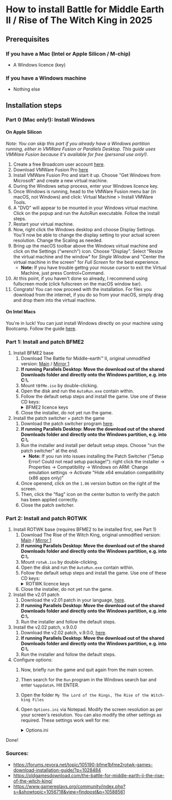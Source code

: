 # How to install Battle for Middle Earth II / Rise of The Witch King in 2025


## Prerequisites

### If you have a Mac (Intel or Apple Silicon / M-chip)

- A Windows licence (key)

### If you have a Windows machine

- Nothing else


## Installation steps

### Part 0 (Mac only!): Install Windows

#### On Apple Silicon

_Note: You can skip this part if you already have a Windows partition running, either in VMWare Fusion or Parallels Desktop. This guide uses VMWare Fusion because it's available for free (personal use only!)._

1. Create a free Broadcom user account [here](https://access.broadcom.com/).
2. Download VMWare Fusion Pro [here](https://support.broadcom.com/group/ecx/productdownloads?subfamily=VMware+Fusion)
3. Install VMWare Fusion Pro and start it up. Choose "Get Windows from Microsoft" and create a new virtual machine.
4. During the Windows setup process, enter your Windows licence key.
5. Once Windows is running, head to the VMWare Fusion menu bar (in macOS, not Windows) and click: Virtual Machine > Install VMWare Tools.
6. A "DVD" will appear to be mounted in your Windows virtual machine. Click on the popup and run the AutoRun executable. Follow the install steps.
7. Restart your virtual machine.
8. Now, right click the Windows desktop and choose Display Settings. You'll now be able to change the display setting to your actual screen resolution. Change the Scaling as needed.
9. Bring up the macOS toolbar above the Windows virtual machine and click on the Settings ("wrench") icon. Choose "Display". Select "Resize the virtual machine and the window" for _Single Window_ and "Center the virtual machine in the screen" for _Full Screen_ for the best experience.
    - **Note:** If you have trouble gettng your mouse cursor to exit the Virtual Machine, just press Control+Command.
10. At this point, if you haven't done so already, I recommend using fullscreen mode (click fullscreen on the macOS window bar). 
10. Congrats! You can now proceed with the installation. For files you download from the internet, if you do so from your macOS, simply drag and drop them into the virtual machine. 

#### On Intel Macs

You're in luck! You can just install Windows directly on your machine using Bootcamp. Follow the guide [here](https://support.apple.com/en-us/102622). 


### Part 1: Install and patch BFME2
1. Install BFME2 base
    1. Download The Battle for Middle-earth™ II, original unmodified version: [Main](https://www.mediafire.com/download/4heo0ipvahha2yd/tBfMe_II.iso) / [Mirror 1](https://mega.nz/file/bQUhDCKA#gT92BtDHBnuMYxBVekjBUt-9Szpq2geZSw0XLiQ1yPk)
    3. **If running Parallels Desktop: Move the download out of the shared Downloads folder and directly onto the Windows partition, e.g. into C:\\.**
    4. Mount `tBfMe.iso` by double-clicking.
    5. Open the disk and run the `AutoRun.exe` contain within.
    6. Follow the default setup steps and install the game. Use one of these CD keys:
       <details><summary>BFME2 licence keys</summary>
       <ul>
        <li>HNB3-GRYM-GLUS-HKTU-Y9V8</li>
        <li>XLWW-55XX-5MB8-Q6QJ-5JAP</li>
        <li>42FP-FQES-GW72-MT37-MCGQ</li>
        <li>QJXX-3TVM-EE2V-NUYU-SWDW</li>
        <li>3QWW-QZQ7-USET-Z8NQ-WUYB</li>
        <li>HZKB-QJTS-W5E3-83PJ-K9AA</li>
        <li>ATK3-5TTF-9HJH-3TRW-2F8F</li>
        <li>M9NN-6NWW-5VRB-5KLN-EVV3</li>
       </ul>
       </details>
    8. Close the installer, do not yet run the game. 
1. Install the patch switcher + patch the game
    1. Download the patch switcher program [here](https://www.gamereplays.org/battleformiddleearth2/portals.php?show=page&name=bfme2-patch-1.09-version-3.0-live).
    2. **If running Parallels Desktop: Move the download out of the shared Downloads folder and directly onto the Windows partition, e.g. into C:\\.**
    3. Run the installer and install per default setup steps. Choose "run the patch switcher" at the end.
        - **Note:** If you run into issues installing the Patch Switcher ("Setup Error! Could not read setup package!"): right click the installer -> Properties -> Compatibility -> Windows on ARM: Change emulation settings -> Activate "Hide x64 emulation compatibility (x86 apps only)"
    5. Once openend, click on the `1.06` version button on the right of the screen. 
    6. Then, click the "flag" icon on the center button to verify the patch has been applied correctly.
    7. Close the patch switcher.

### Part 2: Install and patch ROTWK
1. Install ROTWK base (requires BFME2 to be installed first, see Part 1)
    1. Download The Rise of the Witch King, original unmodified version: [Main](https://www.mediafire.com/download/3p3ty93673wt4ks/tRotWk_ep.iso) / [Mirror 1](https://mega.nz/file/GBMVSY4B#2H2QzXodkeFfcpaItdwL4ySGVkna-nQv2GA37-yfsxw)
    3. **If running Parallels Desktop: Move the download out of the shared Downloads folder and directly onto the Windows partition, e.g. into C:\\.**
    4. Mount `rotwk.iso` by double-clicking.
    5. Open the disk and run the `AutoRun.exe` contain within.
    6. Follow the default setup steps and install the game. Use one of these CD keys:
       <details><summary>ROTWK licence keys</summary>
           <ul>
        <li>HE55-26J3-XSSL-A58B-BZ96</li>
        <li>YQFX-M2HH-LM62-NJ9T-KMZG</li>
        <li>TJLC-V87P-E5CY-ELRS-VLYP</li>
        <li>DJ7F-LB8A-NZDE-BJXN-8X8M</li>
        <li>3WH9-CR7P-4UPH-PPQE-DT39</li>
        <li>GG22-XGJA-GQ96-YJJS-NKVG</li>
        <li>HR55-MLNM-WFJN-UNWR-4X6T</li>
        <li>JW9R-97QL-NRFW-QAFL-UDEX</li>
               </ul>
       </details>
    8. Close the installer, do not yet run the game.
3. Install the v2.01 patch
    1. Download the v2.01 patch in your language, [here](https://www.gamefront.com/games/battle-for-middle-earth-2-rotwk/category/patches-148).
    2. **If running Parallels Desktop: Move the download out of the shared Downloads folder and directly onto the Windows partition, e.g. into C:\\.**
    3. Run the installer and follow the default steps.
4. Install the v2.02 patch, v.9.0.0
    1. Download the v2.02 patch, v.9.0.0, [here](https://www.moddb.com/downloads/start/245153).
    2. **If running Parallels Desktop: Move the download out of the shared Downloads folder and directly onto the Windows partition, e.g. into C:\\.**
    3. Run the installer and follow the default steps.
5. Configure options:
    1. Now, briefly run the game and quit again from the main screen.
    2. Then search for the `Run` program in the Windows search bar and enter `%appdata%`. Hit ENTER.
    3. Open the folder `My The Lord of the Rings, The Rise of the Witch-king Files`
    4. Open `Options.ini` via Notepad. Modify the screen resolution as per your screen's resolution. You can also modify the other settings as required. These settings work well for me:
       <details><summary>Options.ini</summary>
           
       ```ini
       AllHealthBars = yes
       AmbientVolume = 70.000000
       AudioLOD = High
       Brightness = 50
       FlashTutorial = 0
       HasGotOnline = yes
       HasSeenLogoMovies = yes
       IdealStaticGameLOD = UltraHigh
       MovieVolume = 80.000000
       MusicVolume = 60.000000
       Resolution = 3840 2160
       SFXVolume = 100.000000
       ScrollFactor = 50
       StaticGameLOD = UltraHigh
       TimesInGame = 3
       UseEAX3 = no
       VoiceVolume = 80.000000
       ```
       </details>

Done! 
     
### Sources:
- https://forums.revora.net/topic/105190-bfme1bfme2rotwk-games-download-installation-guide/?p=1028484
- https://oldgamesdownload.com/the-battle-for-middle-earth-ii-the-rise-of-the-witch-king/
- https://www.gamereplays.org/community/index.php?s=&showtopic=1056718&view=findpost&p=10588561
